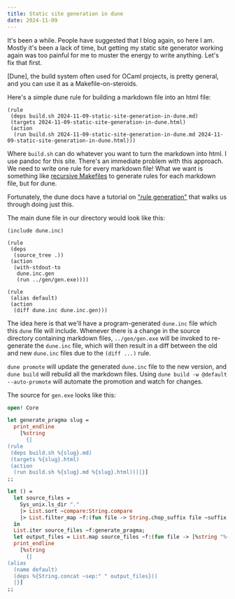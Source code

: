 ```yaml
---
title: Static site generation in dune
date: 2024-11-09
---
```


It's been a while. People have suggested that I blog again, so here I am. Mostly
it's been a lack of time, but getting my static site generator working again was
too painful for me to muster the energy to write anything. Let's fix that first.

[Dune], the build system often used for OCaml projects, is pretty general,
and you can use it as a Makefile-on-steroids.

Here's a simple dune rule for building a markdown file into an html file:

```
(rule
 (deps build.sh 2024-11-09-static-site-generation-in-dune.md)
 (targets 2024-11-09-static-site-generation-in-dune.html)
 (action
  (run build.sh 2024-11-09-static-site-generation-in-dune.md 2024-11-09-static-site-generation-in-dune.html)))
```

Where `build.sh` can do whatever you want to turn the markdown into html. I use
pandoc for this site. There's an immediate problem with this approach. We need
to write one rule for every markdown file! What we want is something like
[recursive Makefiles](https://accu.org/journals/overload/14/71/miller_2004/)
to generate rules for each markdown file, but for dune.

Fortunately, the dune docs have a tutorial on
["rule generation"](https://dune.readthedocs.io/en/stable/howto/rule-generation.html)
that walks us through doing just this.

The main dune file in our directory would look like this:

```
(include dune.inc)

(rule
 (deps
  (source_tree .))
 (action
  (with-stdout-to
   dune.inc.gen
   (run ../gen/gen.exe))))

(rule
 (alias default)
 (action
  (diff dune.inc dune.inc.gen)))
```

The idea here is that we'll have a program-generated `dune.inc` file which this
`dune` file will include. Whenever there is a change in the source directory
containing markdown files, `../gen/gen.exe` will be invoked to re-generate
the `dune.inc` file, which will then result in a diff between the old and new
`dune.inc` files due to the `(diff ...)` rule.

`dune promote` will update the generated `dune.inc` file to the new version,
and `dune build` will rebuild all the markdown files. Using
`dune build -w @default --auto-promote` will automate the promotion and watch
for changes.

The source for `gen.exe` looks like this:

```ocaml
open! Core

let generate_pragma slug =
  print_endline
    [%string
      {|
(rule
 (deps build.sh %{slug}.md)
 (targets %{slug}.html)
 (action
  (run build.sh %{slug}.md %{slug}.html)))|}]
;;

let () =
  let source_files =
    Sys_unix.ls_dir "."
    |> List.sort ~compare:String.compare
    |> List.filter_map ~f:(fun file -> String.chop_suffix file ~suffix:".md")
  in
  List.iter source_files ~f:generate_pragma;
  let output_files = List.map source_files ~f:(fun file -> [%string "%{file}.html"]) in
  print_endline
    [%string
      {|
(alias
  (name default)
  (deps %{String.concat ~sep:" " output_files}))
  |}]
;;
```